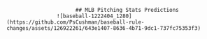                           ## MLB Pitching Stats Predictions
                    ![baseball-1222404_1280](https://github.com/PsCushman/baseball-rule-changes/assets/126922261/643e1407-8636-4b71-9dc1-737fc75353f3)

